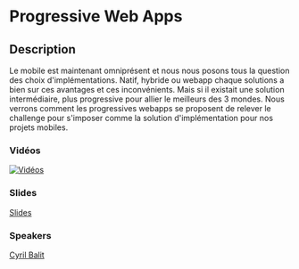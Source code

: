 # Progressive Web Apps

## Description

Le mobile est maintenant omniprésent et nous nous posons tous la question des choix d'implémentations. 
Natif, hybride ou webapp chaque solutions a bien sur ces avantages et ces inconvénients. 
Mais si il existait une solution intermédiaire, plus progressive pour allier le meilleurs des 3 mondes. 
Nous verrons comment les progressives webapps se proposent de relever le challenge pour s'imposer 
comme la solution d'implémentation pour nos projets mobiles.




### Vidéos

[![Vidéos](https://img.youtube.com/vi/kqi4Xa1ViOQ/0.jpg)](https://www.youtube.com/watch?v=kqi4Xa1ViOQ)

### Slides

[Slides](http://fr.slideshare.net/SfeirGroup/devoxx-fr-2016-progressive-web-apps-par-florian-orpelire-cyril-balit)

### Speakers

[Cyril Balit](../speakers/cyrilbalit.md)
